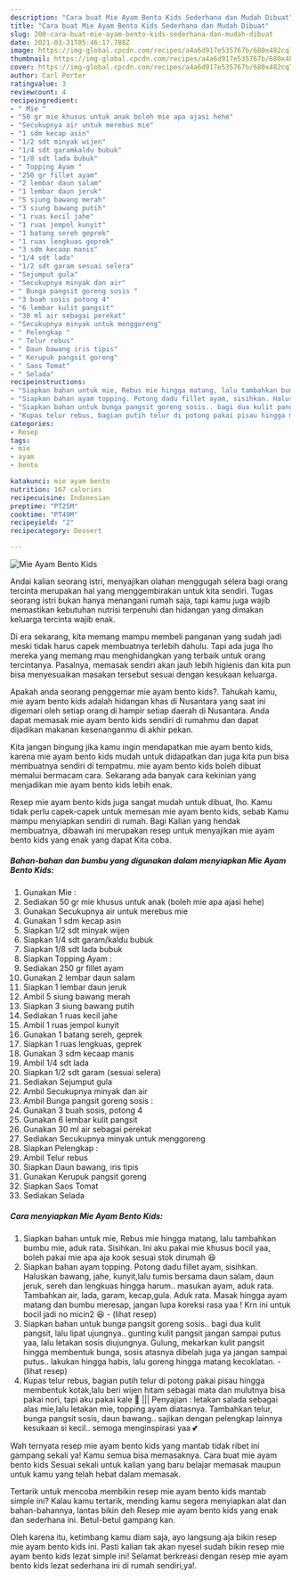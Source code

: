 ```yaml
---
description: "Cara buat Mie Ayam Bento Kids Sederhana dan Mudah Dibuat"
title: "Cara buat Mie Ayam Bento Kids Sederhana dan Mudah Dibuat"
slug: 200-cara-buat-mie-ayam-bento-kids-sederhana-dan-mudah-dibuat
date: 2021-03-31T05:46:17.788Z
image: https://img-global.cpcdn.com/recipes/a4a6d917e535767b/680x482cq70/mie-ayam-bento-kids-foto-resep-utama.jpg
thumbnail: https://img-global.cpcdn.com/recipes/a4a6d917e535767b/680x482cq70/mie-ayam-bento-kids-foto-resep-utama.jpg
cover: https://img-global.cpcdn.com/recipes/a4a6d917e535767b/680x482cq70/mie-ayam-bento-kids-foto-resep-utama.jpg
author: Carl Porter
ratingvalue: 3
reviewcount: 4
recipeingredient:
- " Mie "
- "50 gr mie khusus untuk anak boleh mie apa ajasi hehe"
- "Secukupnya air untuk merebus mie"
- "1 sdm kecap asin"
- "1/2 sdt minyak wijen"
- "1/4 sdt garamkaldu bubuk"
- "1/8 sdt lada bubuk"
- " Topping Ayam "
- "250 gr fillet ayam"
- "2 lembar daun salam"
- "1 lembar daun jeruk"
- "5 siung bawang merah"
- "3 siung bawang putih"
- "1 ruas kecil jahe"
- "1 ruas jempol kunyit"
- "1 batang sereh geprek"
- "1 ruas lengkuas geprek"
- "3 sdm kecaap manis"
- "1/4 sdt lada"
- "1/2 sdt garam sesuai selera"
- "Sejumput gula"
- "Secukupnya minyak dan air"
- " Bunga pangsit goreng sosis "
- "3 buah sosis potong 4"
- "6 lembar kulit pangsit"
- "30 ml air sebagai perekat"
- "Secukupnya minyak untuk menggoreng"
- " Pelengkap "
- " Telur rebus"
- " Daun bawang iris tipis"
- " Kerupuk pangsit goreng"
- " Saos Tomat"
- " Selada"
recipeinstructions:
- "Siapkan bahan untuk mie, Rebus mie hingga matang, lalu tambahkan bumbu mie, aduk rata. Sisihkan. Ini aku pakai mie khusus bocil yaa, boleh pakai mie apa aja kook sesuai stok dirumah 😆"
- "Siapkan bahan ayam topping. Potong dadu fillet ayam, sisihkan. Haluskan bawang, jahe, kunyit,lalu tumis bersama daun salam, daun jeruk, sereh dan lengkuas hingga harum.. masukan ayam, aduk rata. Tambahkan air, lada, garam, kecap,gula. Aduk rata. Masak hingga ayam matang dan bumbu meresap, jangan lupa koreksi rasa yaa ! Krn ini untuk bocil jadi no micin2 😆           (lihat resep)"
- "Siapkan bahan untuk bunga pangsit goreng sosis.. bagi dua kulit pangsit, lalu lipat ujungnya.. gunting kulit pangsit jangan sampai putus yaa, lalu letakan sosis diujungnya. Gulung, mekarkan kulit pangsit hingga membentuk bunga, sosis atasnya dibelah juga ya jangan sampai putus.. lakukan hingga habis, lalu goreng hingga matang kecoklatan.           (lihat resep)"
- "Kupas telur rebus, bagian putih telur di potong pakai pisau hingga membentuk kotak,lalu beri wijen hitam sebagai mata dan mulutnya bisa pakai nori, tapi aku pakai kale 🤣 ||| Penyajian : letakan salada sebagai alas mie,lalu letakan mie, topping ayam diatasnya. Tambahkan telur, bunga pangsit sosis, daun bawang.. sajikan dengan pelengkap lainnya kesukaan si kecil.. semoga menginspirasi yaa 💕"
categories:
- Resep
tags:
- mie
- ayam
- bento

katakunci: mie ayam bento 
nutrition: 167 calories
recipecuisine: Indonesian
preptime: "PT25M"
cooktime: "PT49M"
recipeyield: "2"
recipecategory: Dessert

---
```



![Mie Ayam Bento Kids](https://img-global.cpcdn.com/recipes/a4a6d917e535767b/680x482cq70/mie-ayam-bento-kids-foto-resep-utama.jpg)

Andai kalian seorang istri, menyajikan olahan menggugah selera bagi orang tercinta merupakan hal yang menggembirakan untuk kita sendiri. Tugas seorang istri bukan hanya menangani rumah saja, tapi kamu juga wajib memastikan kebutuhan nutrisi terpenuhi dan hidangan yang dimakan keluarga tercinta wajib enak.

Di era  sekarang, kita memang mampu membeli panganan yang sudah jadi meski tidak harus capek membuatnya terlebih dahulu. Tapi ada juga lho mereka yang memang mau menghidangkan yang terbaik untuk orang tercintanya. Pasalnya, memasak sendiri akan jauh lebih higienis dan kita pun bisa menyesuaikan masakan tersebut sesuai dengan kesukaan keluarga. 



Apakah anda seorang penggemar mie ayam bento kids?. Tahukah kamu, mie ayam bento kids adalah hidangan khas di Nusantara yang saat ini digemari oleh setiap orang di hampir setiap daerah di Nusantara. Anda dapat memasak mie ayam bento kids sendiri di rumahmu dan dapat dijadikan makanan kesenanganmu di akhir pekan.

Kita jangan bingung jika kamu ingin mendapatkan mie ayam bento kids, karena mie ayam bento kids mudah untuk didapatkan dan juga kita pun bisa membuatnya sendiri di tempatmu. mie ayam bento kids boleh dibuat memalui bermacam cara. Sekarang ada banyak cara kekinian yang menjadikan mie ayam bento kids lebih enak.

Resep mie ayam bento kids juga sangat mudah untuk dibuat, lho. Kamu tidak perlu capek-capek untuk memesan mie ayam bento kids, sebab Kamu mampu menyiapkan sendiri di rumah. Bagi Kalian yang hendak membuatnya, dibawah ini merupakan resep untuk menyajikan mie ayam bento kids yang enak yang dapat Kita coba.

<!--inarticleads1-->

##### Bahan-bahan dan bumbu yang digunakan dalam menyiapkan Mie Ayam Bento Kids:

1. Gunakan  Mie :
1. Sediakan 50 gr mie khusus untuk anak (boleh mie apa ajasi hehe)
1. Gunakan Secukupnya air untuk merebus mie
1. Gunakan 1 sdm kecap asin
1. Siapkan 1/2 sdt minyak wijen
1. Siapkan 1/4 sdt garam/kaldu bubuk
1. Siapkan 1/8 sdt lada bubuk
1. Siapkan  Topping Ayam :
1. Sediakan 250 gr fillet ayam
1. Gunakan 2 lembar daun salam
1. Siapkan 1 lembar daun jeruk
1. Ambil 5 siung bawang merah
1. Siapkan 3 siung bawang putih
1. Sediakan 1 ruas kecil jahe
1. Ambil 1 ruas jempol kunyit
1. Gunakan 1 batang sereh, geprek
1. Siapkan 1 ruas lengkuas, geprek
1. Gunakan 3 sdm kecaap manis
1. Ambil 1/4 sdt lada
1. Siapkan 1/2 sdt garam (sesuai selera)
1. Sediakan Sejumput gula
1. Ambil Secukupnya minyak dan air
1. Ambil  Bunga pangsit goreng sosis :
1. Gunakan 3 buah sosis, potong 4
1. Gunakan 6 lembar kulit pangsit
1. Gunakan 30 ml air sebagai perekat
1. Sediakan Secukupnya minyak untuk menggoreng
1. Siapkan  Pelengkap :
1. Ambil  Telur rebus
1. Siapkan  Daun bawang, iris tipis
1. Gunakan  Kerupuk pangsit goreng
1. Siapkan  Saos Tomat
1. Sediakan  Selada




<!--inarticleads2-->

##### Cara menyiapkan Mie Ayam Bento Kids:

1. Siapkan bahan untuk mie, Rebus mie hingga matang, lalu tambahkan bumbu mie, aduk rata. Sisihkan. Ini aku pakai mie khusus bocil yaa, boleh pakai mie apa aja kook sesuai stok dirumah 😆
1. Siapkan bahan ayam topping. Potong dadu fillet ayam, sisihkan. Haluskan bawang, jahe, kunyit,lalu tumis bersama daun salam, daun jeruk, sereh dan lengkuas hingga harum.. masukan ayam, aduk rata. Tambahkan air, lada, garam, kecap,gula. Aduk rata. Masak hingga ayam matang dan bumbu meresap, jangan lupa koreksi rasa yaa ! Krn ini untuk bocil jadi no micin2 😆 -           (lihat resep)
1. Siapkan bahan untuk bunga pangsit goreng sosis.. bagi dua kulit pangsit, lalu lipat ujungnya.. gunting kulit pangsit jangan sampai putus yaa, lalu letakan sosis diujungnya. Gulung, mekarkan kulit pangsit hingga membentuk bunga, sosis atasnya dibelah juga ya jangan sampai putus.. lakukan hingga habis, lalu goreng hingga matang kecoklatan. -           (lihat resep)
1. Kupas telur rebus, bagian putih telur di potong pakai pisau hingga membentuk kotak,lalu beri wijen hitam sebagai mata dan mulutnya bisa pakai nori, tapi aku pakai kale 🤣 ||| Penyajian : letakan salada sebagai alas mie,lalu letakan mie, topping ayam diatasnya. Tambahkan telur, bunga pangsit sosis, daun bawang.. sajikan dengan pelengkap lainnya kesukaan si kecil.. semoga menginspirasi yaa 💕




Wah ternyata resep mie ayam bento kids yang mantab tidak ribet ini gampang sekali ya! Kamu semua bisa memasaknya. Cara buat mie ayam bento kids Sesuai sekali untuk kalian yang baru belajar memasak maupun untuk kamu yang telah hebat dalam memasak.

Tertarik untuk mencoba membikin resep mie ayam bento kids mantab simple ini? Kalau kamu tertarik, mending kamu segera menyiapkan alat dan bahan-bahannya, lantas bikin deh Resep mie ayam bento kids yang enak dan sederhana ini. Betul-betul gampang kan. 

Oleh karena itu, ketimbang kamu diam saja, ayo langsung aja bikin resep mie ayam bento kids ini. Pasti kalian tak akan nyesel sudah bikin resep mie ayam bento kids lezat simple ini! Selamat berkreasi dengan resep mie ayam bento kids lezat sederhana ini di rumah sendiri,ya!.

